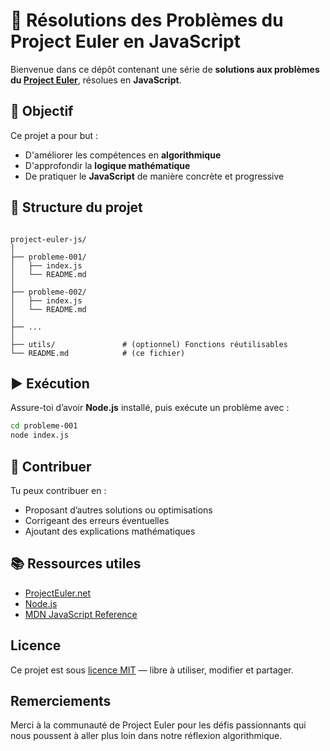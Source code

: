 # 🧠 Résolutions des Problèmes du Project Euler en JavaScript

Bienvenue dans ce dépôt contenant une série de **solutions aux problèmes du [Project Euler](https://projecteuler.net/)**, résolues en **JavaScript**.


## 🎯 Objectif

Ce projet a pour but :
- D'améliorer les compétences en **algorithmique**
- D'approfondir la **logique mathématique**
- De pratiquer le **JavaScript** de manière concrète et progressive

## 🧱 Structure du projet

```

project-euler-js/
│
├── probleme-001/
│   ├── index.js
│   └── README.md
│
├── probleme-002/
│   ├── index.js
│   └── README.md
│
├── ...
│
├── utils/               # (optionnel) Fonctions réutilisables
└── README.md            # (ce fichier)

````

## ▶️ Exécution

Assure-toi d’avoir **Node.js** installé, puis exécute un problème avec :

```bash
cd probleme-001
node index.js
````

## 🚀 Contribuer

Tu peux contribuer en :

* Proposant d’autres solutions ou optimisations
* Corrigeant des erreurs éventuelles
* Ajoutant des explications mathématiques

## 📚 Ressources utiles

* [ProjectEuler.net](https://projecteuler.net/)
* [Node.js](https://nodejs.org/)
* [MDN JavaScript Reference](https://developer.mozilla.org/fr/docs/Web/JavaScript)

## Licence

Ce projet est sous [licence MIT](LICENSE) — libre à utiliser, modifier et partager.

## Remerciements

Merci à la communauté de Project Euler pour les défis passionnants qui nous poussent à aller plus loin dans notre réflexion algorithmique.
